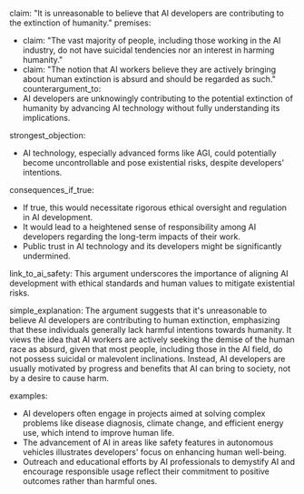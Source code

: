 claim: "It is unreasonable to believe that AI developers are contributing to the extinction of humanity."
premises:
  - claim: "The vast majority of people, including those working in the AI industry, do not have suicidal tendencies nor an interest in harming humanity."
  - claim: "The notion that AI workers believe they are actively bringing about human extinction is absurd and should be regarded as such."
counterargument_to:
  - AI developers are unknowingly contributing to the potential extinction of humanity by advancing AI technology without fully understanding its implications.

strongest_objection:
  - AI technology, especially advanced forms like AGI, could potentially become uncontrollable and pose existential risks, despite developers' intentions.

consequences_if_true:
  - If true, this would necessitate rigorous ethical oversight and regulation in AI development.
  - It would lead to a heightened sense of responsibility among AI developers regarding the long-term impacts of their work.
  - Public trust in AI technology and its developers might be significantly undermined.

link_to_ai_safety: This argument underscores the importance of aligning AI development with ethical standards and human values to mitigate existential risks.

simple_explanation:
  The argument suggests that it's unreasonable to believe AI developers are contributing to human extinction, emphasizing that these individuals generally lack harmful intentions towards humanity. It views the idea that AI workers are actively seeking the demise of the human race as absurd, given that most people, including those in the AI field, do not possess suicidal or malevolent inclinations. Instead, AI developers are usually motivated by progress and benefits that AI can bring to society, not by a desire to cause harm.

examples:
  - AI developers often engage in projects aimed at solving complex problems like disease diagnosis, climate change, and efficient energy use, which intend to improve human life.
  - The advancement of AI in areas like safety features in autonomous vehicles illustrates developers' focus on enhancing human well-being.
  - Outreach and educational efforts by AI professionals to demystify AI and encourage responsible usage reflect their commitment to positive outcomes rather than harmful ones.